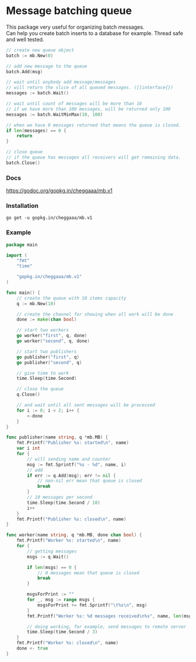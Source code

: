 # Message batching queue
This package very useful for organizing batch messages.   
Can help you create batch inserts to a database for example. Thread safe and well tested.   

```Go
// create new queue object
batch := mb.New(0)

// add new message to the queue
batch.Add(msg)

// wait until anybody add message/messages
// will return the slice of all queued messages. ([]interface{})
messages := batch.Wait()

// wait until count of messages will be more than 10
// if we have more than 100 messages, will be returned only 100
messages := batch.WaitMinMax(10, 100)

// when we have 0 messages returned that means the queue is closed.
if len(messages) == 0 {
	return
}

// close queue
// if the queue has messages all receivers will get remaining data.
batch.Close()
```

### Docs ###
https://godoc.org/gopkg.in/cheggaaa/mb.v1
### Installation ###
```go get -u gopkg.in/cheggaaa/mb.v1```

### Example ###
```Go
package main

import (
	"fmt"
	"time"

	"gopkg.in/cheggaaa/mb.v1"
)

func main() {
	// create the queue with 10 items capacity
	q := mb.New(10)

	// create the channel for showing when all work will be done
	done := make(chan bool)

	// start two workers
	go worker("first", q, done)
	go worker("second", q, done)

	// start two publishers
	go publisher("first", q)
	go publisher("second", q)

	// give time to work
	time.Sleep(time.Second)

	// close the queue
	q.Close()

	// and wait until all sent messages will be processed
	for i := 0; i < 2; i++ {
		<-done
	}
}

func publisher(name string, q *mb.MB) {
	fmt.Printf("Publisher %s: started\n", name)
	var i int
	for {
		// will sending name and counter
		msg := fmt.Sprintf("%s - %d", name, i)
		// add
		if err := q.Add(msg); err != nil {
			// non-nil err mean that queue is closed
			break
		}
		// 10 messages per second
		time.Sleep(time.Second / 10)
		i++
	}
	fmt.Printf("Publisher %s: closed\n", name)
}

func worker(name string, q *mb.MB, done chan bool) {
	fmt.Printf("Worker %s: started\n", name)
	for {
		// getting messages
		msgs := q.Wait()

		if len(msgs) == 0 {
			// 0 messages mean that queue is closed
			break
		}

		msgsForPrint := ""
		for _, msg := range msgs {
			msgsForPrint += fmt.Sprintf("\t%s\n", msg)
		}
		fmt.Printf("Worker %s: %d messages received\n%s", name, len(msgs), msgsForPrint)

		// doing working, for example, send messages to remote server
		time.Sleep(time.Second / 3)
	}
	fmt.Printf("Worker %s: closed\n", name)
	done <- true
}

```


